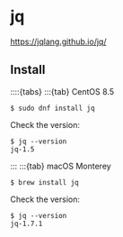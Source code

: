 # jq

<https://jqlang.github.io/jq/>

## Install

::::{tabs}
:::{tab} CentOS 8.5

```console
$ sudo dnf install jq
```

Check the version:

```console
$ jq --version
jq-1.5
```

:::
:::{tab} macOS Monterey

```console
$ brew install jq
```

Check the version:

```console
$ jq --version
jq-1.7.1
```
